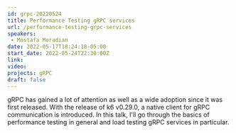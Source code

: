 ```yaml
---
id: grpc-20220524
title: Performance Testing gRPC services
url: /performance-testing-grpc-services
speakers:
 - Mostafa Moradian
date: 2022-05-17T18:24:18-05:00
start_date: 2022-05-24T22:30:00Z
link:  
video: 
projects: gRPC
draft: false
---
```


gRPC has gained a lot of attention as well as a wide adoption since it was first released. With the release of k6 v0.29.0, a native client for gRPC communication is introduced. In this talk, I'll go through the basics of performance testing in general and load testing gRPC services in particular.